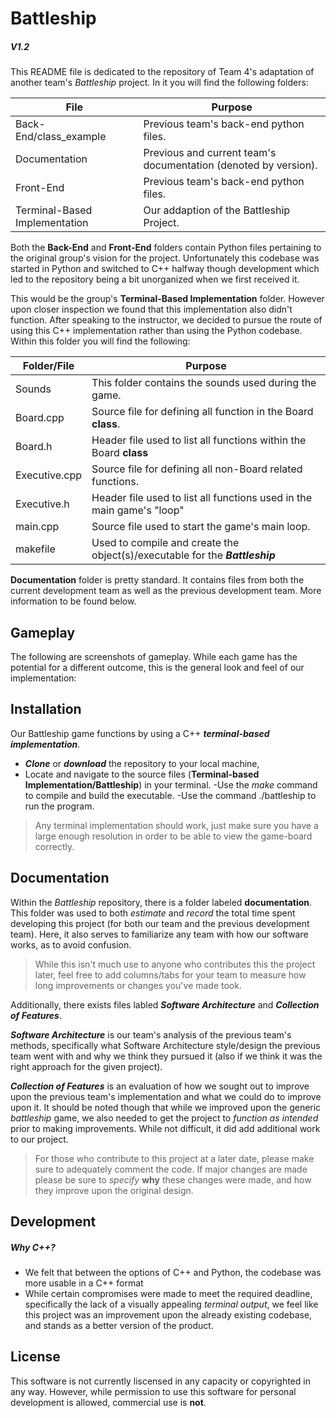 # Battleship 
##### V1.2

This README file is dedicated to the repository of Team 4's adaptation of another team's _Battleship_ project. In it you will find the following folders:

| File | Purpose|
|------|--------|
| Back-End/class_example | Previous team's back-end python files. |
| Documentation | Previous and current team's documentation (denoted by version).  |
| Front-End | Previous team's back-end python files. |
| Terminal-Based Implementation | Our addaption of the Battleship Project. |

Both the **Back-End** and **Front-End** folders contain Python files pertaining to the original group's vision for the project. Unfortunately this codebase was started in Python and switched to C++ halfway though development which led to the repository being a bit unorganized when we first received it. 

This would be the group's **Terminal-Based Implementation** folder. However upon closer inspection we found that this implementation also didn't function. After speaking to the instructor, we decided to pursue the route of using this C++ implementation rather than using the Python codebase. Within this folder you will find the following:

| Folder/File | Purpose|
|------|--------|
| Sounds | This folder contains the sounds used during the game. |
| Board.cpp | Source file for defining all function in the Board **class**. |
| Board.h | Header file used to list all functions within the Board **class** |
| Executive.cpp | Source file for defining all non-Board related functions. |
| Executive.h | Header file used to list all functions used in the main game's "loop" |
| main.cpp | Source file used to start the game's main loop. |
| makefile | Used to compile and create the object(s)/executable for the _**Battleship**_ |

**Documentation** folder is pretty standard. It contains files from both the current development team as well as the previous development team. More information to be found below.

## Gameplay
The following are screenshots of gameplay. While each game has the potential for a different outcome, this is the general look and feel of our implementation:

## Installation
Our Battleship game functions by using a C++ _**terminal-based implementation**_.
- _**Clone**_ or _**download**_ the repository to your local machine,
- Locate and navigate to the source files (**Terminal-based Implementation/Battleship**) in your terminal.
-Use the _make_ command to compile and build the executable.
-Use the command ./battleship to run the program.

> Any terminal implementation should work, just make sure you have a large enough resolution in order to be able to view the game-board correctly.

## Documentation
Within the _Battleship_ repository, there is a folder labeled **documentation**. This folder was used to both _estimate_ and _record_ the total time spent developing this project (for both our team and the previous development team). Here, it also serves to familiarize any team with how our software works, as to avoid confusion. 

> While this isn't much use to anyone who contributes this the project later, feel free to add columns/tabs for your team to measure how long improvements or changes you've made took.

Additionally, there exists files labled _**Software Architecture**_ and _**Collection of Features**_.

_**Software Architecture**_ is our team's analysis of the previous team's methods, specifically what Software Architecture style/design the previous team went with and why we think they pursued it (also if we think it was the right approach for the given project).

_**Collection of Features**_ is an evaluation of how we sought out to improve upon the previous team's implementation and what we could do to improve upon it. It should be noted though that while we improved upon the generic _battleship_ game, we also needed to get the project to _function as intended_ prior to making improvements. While not difficult, it did add additional work to our project.

> For those who contribute to this project at a later date, please make sure to adequately comment the code. If major changes are made please be sure to _specify_ **why** these changes were made, and how they improve upon the original design.


## Development

##### Why C++?
- We felt that between the options of C++ and Python, the codebase was more usable in a C++ format 
- While certain compromises were made to meet the required deadline, specifically the lack of a visually appealing _terminal output_, we feel like this project was an improvement upon the already existing codebase, and stands as a better version of the product.


## License
This software is not currently liscensed in any capacity or copyrighted in any way. However, while permission to use this software for personal development is allowed, commercial use is **not**.



